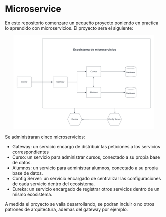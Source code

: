 # Microservice

En este repositorio comenzare un pequeño proyecto poniendo en practica lo aprendido con microservicios.
El proyecto sera el siguiente:

<p align="center">
    <img width="450" height="300" src="img/microservice.png" />
</p>

Se administraran cinco microservicios:
* Gateway: un servicio encargo de distribuir las peticiones a los servicios correspondientes
* Curso: un servicio para administrar cursos, conectado a su propia base de datos.
* Alumnos: un servicio para administrar alumnos, conectado a su propia base de datos.
* Config Server: un servicio encargado de centralizar las configuraciones de cada servicio dentro del ecosistema.
* Eureka: un servicio encargado de registrar otros servicios dentro de un mismo ecosistema.

A medida el proyecto se valla desarrollando, se podran incluir o no otros patrones de arquitectura, ademas del gateway por ejemplo.
